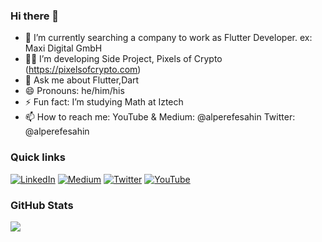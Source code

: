 ### Hi there 👋

* 🔭 I’m currently searching a company to work as Flutter Developer.
     ex: Maxi Digital GmbH<br>
* 🧑‍💻 I’m developing Side Project, Pixels of Crypto (https://pixelsofcrypto.com)<br>
* 💬 Ask me about Flutter,Dart<br>
* 😄 Pronouns: he/him/his<br>
* ⚡ Fun fact: I’m studying Math at Iztech <br>
* 📫 How to reach me: YouTube & Medium: @alperefesahin Twitter: @alperefesahin

### Quick links
[![LinkedIn](https://img.shields.io/badge/LinkedIn-%230077B5.svg?logo=linkedin&logoColor=white)](https://linkedin.com/in/alperefesahin/) [![Medium](https://img.shields.io/badge/Medium-12100E?logo=medium&logoColor=white)](https://medium.com/@alperefesahin) [![Twitter](https://img.shields.io/badge/Twitter-%231DA1F2.svg?logo=Twitter&logoColor=white)](https://twitter.com/alperefesahin) [![YouTube](https://img.shields.io/badge/YouTube-%23FF0000.svg?logo=YouTube&logoColor=white)](https://www.youtube.com/channel/UCcsgi-iDYAtQPmWI7I8e0pg) 

### GitHub Stats
![](https://github-readme-stats.vercel.app/api?username=alperefesahin&theme=default&hide_border=false&include_all_commits=false&count_private=true)<br/>
